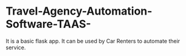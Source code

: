 # Travel-Agency-Automation-Software-TAAS-
It is a basic flask app. It can be used by Car Renters to automate their service.

